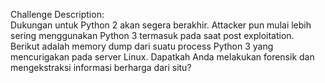 Challenge Description:<br>
Dukungan untuk Python 2 akan segera berakhir. Attacker pun mulai lebih sering menggunakan Python 3 termasuk pada saat post exploitation. Berikut adalah memory dump dari suatu process Python 3 yang mencurigakan pada server Linux. Dapatkah Anda melakukan forensik dan mengekstraksi informasi berharga dari situ?
